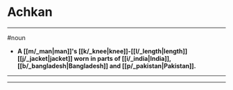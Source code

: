 # Achkan
---
#noun
- **A [[m/_man|man]]'s [[k/_knee|knee]]-[[l/_length|length]] [[j/_jacket|jacket]] worn in parts of [[i/_india|India]], [[b/_bangladesh|Bangladesh]] and [[p/_pakistan|Pakistan]].**
---
---
